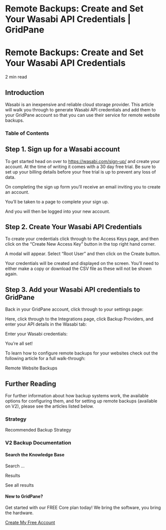 # Remote Backups: Create and Set Your Wasabi API Credentials | GridPane

# Remote Backups: Create and Set Your Wasabi API Credentials

 

2 min read 

## Introduction

Wasabi is an inexpensive and reliable cloud storage provider. This article will walk you through to generate Wasabi API credentials and add them to your GridPane account so that you can use their service for remote website backups.

### Table of Contents

 

## Step 1. Sign up for a Wasabi account

To get started head on over to https://wasabi.com/sign-up/ and create your account. At the time of writing it comes with a 30 day free trial. Be sure to set up your billing details before your free trial is up to prevent any loss of data.

On completing the sign up form you’ll receive an email inviting you to create an account.

You’ll be taken to a page to complete your sign up.

And you will then be logged into your new account.

 

## Step 2. Create Your Wasabi API Credentials

To create your credentials click through to the Access Keys page, and then click on the “Create New Access Key” button in the top right hand corner.

A modal will appear. Select “Root User” and then click on the Create button.

Your credentials will be created and displayed on the screen. You’ll need to either make a copy or download the CSV file as these will not be shown again.

 

## Step 3. Add your Wasabi API credentials to GridPane

Back in your GridPane account, click through to your settings page:

Here, click through to the Integrations page, click Backup Providers, and enter your API details in the Wasabi tab:

Enter your Wasabi credentials:

You’re all set!

To learn how to configure remote backups for your websites check out the following article for a full walk-through:

Remote Website Backups

 

## Further Reading

For further information about how backup systems work, the available options for configuring them, and for setting up remote backups (available on V2), please see the articles listed below.

### Strategy

Recommended Backup Strategy

### V2 Backup Documentation

 

 

#### Search the Knowledge Base

Search ...

 Results

See all results

#### New to GridPane?

Get started with our FREE Core plan today! We bring the software, you bring the hardware.

[Create My Free Account](https://gridpane.com/checkout/?plan=core)

